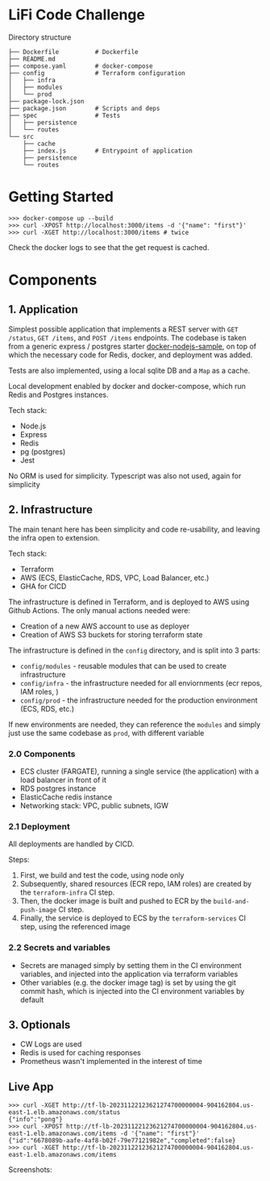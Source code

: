 # LiFi Code Challenge

Directory structure

```
├── Dockerfile          # Dockerfile
├── README.md
├── compose.yaml        # docker-compose
├── config              # Terraform configuration
│   ├── infra
│   ├── modules
│   └── prod
├── package-lock.json
├── package.json        # Scripts and deps
├── spec                # Tests
│   ├── persistence
│   └── routes
└── src
    ├── cache
    ├── index.js        # Entrypoint of application
    ├── persistence
    └── routes
```

# Getting Started

```
>>> docker-compose up --build
>>> curl -XPOST http://localhost:3000/items -d '{"name": "first"}'
>>> curl -XGET http://localhost:3000/items # twice
```

Check the docker logs to see that the get request is cached.

# Components

## 1. Application

Simplest possible application that implements a REST server with `GET /status`, `GET /items`, and `POST /items` endpoints.
The codebase is taken from a generic express / postgres starter [docker-nodejs-sample](https://github.com/docker/docker-nodejs-sample), on top of which
the necessary code for Redis, docker, and deployment was added.

Tests are also implemented, using a local sqlite DB and a `Map` as a cache.

Local development enabled by docker and docker-compose, which run Redis and Postgres instances.

Tech stack:

-   Node.js
-   Express
-   Redis
-   pg (postgres)
-   Jest

No ORM is used for simplicity. Typescript was also not used, again for simplicity

## 2. Infrastructure

The main tenant here has been simplicity and code re-usability, and leaving the infra open to extension.

Tech stack:

-   Terraform
-   AWS (ECS, ElasticCache, RDS, VPC, Load Balancer, etc.)
-   GHA for CICD

The infrastructure is defined in Terraform, and is deployed to AWS using Github Actions. The only manual actions needed were:

-   Creation of a new AWS account to use as deployer
-   Creation of AWS S3 buckets for storing terraform state

The infrastructure is defined in the `config` directory, and is split into 3 parts:

-   `config/modules` - reusable modules that can be used to create infrastructure
-   `config/infra` - the infrastructure needed for all enviornments (ecr repos, IAM roles, )
-   `config/prod` - the infrastructure needed for the production environment (ECS, RDS, etc.)

If new environments are needed, they can reference the `modules` and simply just use the same codebase as `prod`, with different variable

### 2.0 Components

-   ECS cluster (FARGATE), running a single service (the application) with a load balancer in front of it
-   RDS postgres instance
-   ElasticCache redis instance
-   Networking stack: VPC, public subnets, IGW

### 2.1 Deployment

All deployments are handled by CICD.

Steps:

1. First, we build and test the code, using node only
2. Subsequently, shared resources (ECR repo, IAM roles) are created by the `terraform-infra` CI step.
3. Then, the docker image is built and pushed to ECR by the `build-and-push-image` CI step.
4. Finally, the service is deployed to ECS by the `terraform-services` CI step, using the referenced image

### 2.2 Secrets and variables

-   Secrets are managed simply by setting them in the CI environment variables, and injected into the application via terraform variables
-   Other variables (e.g. the docker image tag) is set by using the git commit hash, which is injected into the CI environment variables by default

## 3. Optionals

-   CW Logs are used
-   Redis is used for caching responses
-   Prometheus wasn't implemented in the interest of time

## Live App

```
>>> curl -XGET http://tf-lb-20231122123621274700000004-904162804.us-east-1.elb.amazonaws.com/status
{"info":"pong"}
>>> curl -XPOST http://tf-lb-20231122123621274700000004-904162804.us-east-1.elb.amazonaws.com/items -d '{"name": "first"}'
{"id":"6678089b-aafe-4af8-b02f-79e77121982e","completed":false}
>>> curl -XGET http://tf-lb-20231122123621274700000004-904162804.us-east-1.elb.amazonaws.com/items
```

Screenshots:
